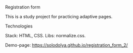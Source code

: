 Registration form

This is a study project for practicing adaptive pages.

Technologies

Stack: HTML, CSS. 
Libs: normalize.css.

Demo-page: https://solodolya.github.io/registration_form_2/
